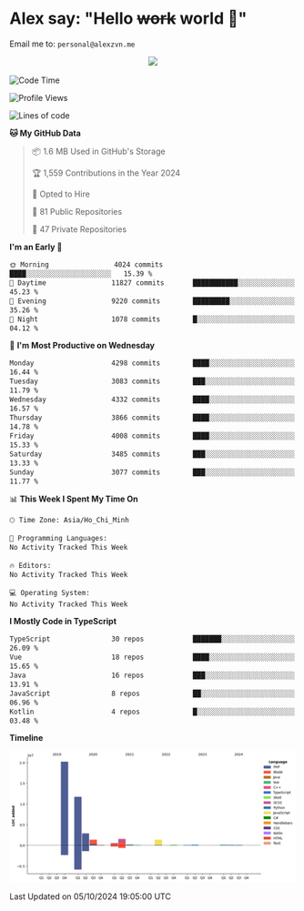 # Alex say: "Hello ~~work~~ world 🐾"
Email me to: `personal@alexzvn.me`


<p align=center>
  <a href="https://skillicons.dev">
    <img src="https://skillicons.dev/icons?i=ts,js,php,nodejs,bun,vue,nuxt,react,svelte,tauri,laravel,rust,mongodb,docker,electron,redis,rabbitmq,tailwind,git,cloudflare,elysia,mysql,nginx,rollupjs,sentry,ubuntu,yarn,html,css,vite" />
  </a>
</p>

<!--START_SECTION:waka-->
![Code Time](http://img.shields.io/badge/Code%20Time-1%2C066%20hrs%2055%20mins-blue)

![Profile Views](http://img.shields.io/badge/Profile%20Views-1-blue)

![Lines of code](https://img.shields.io/badge/From%20Hello%20World%20I%27ve%20Written-40.6%20million%20lines%20of%20code-blue)

**🐱 My GitHub Data** 

> 📦 1.6 MB Used in GitHub's Storage 
 > 
> 🏆 1,559 Contributions in the Year 2024
 > 
> 💼 Opted to Hire
 > 
> 📜 81 Public Repositories 
 > 
> 🔑 47 Private Repositories 
 > 
**I'm an Early 🐤** 

```text
🌞 Morning                4024 commits        ████░░░░░░░░░░░░░░░░░░░░░   15.39 % 
🌆 Daytime                11827 commits       ███████████░░░░░░░░░░░░░░   45.23 % 
🌃 Evening                9220 commits        █████████░░░░░░░░░░░░░░░░   35.26 % 
🌙 Night                  1078 commits        █░░░░░░░░░░░░░░░░░░░░░░░░   04.12 % 
```
📅 **I'm Most Productive on Wednesday** 

```text
Monday                   4298 commits        ████░░░░░░░░░░░░░░░░░░░░░   16.44 % 
Tuesday                  3083 commits        ███░░░░░░░░░░░░░░░░░░░░░░   11.79 % 
Wednesday                4332 commits        ████░░░░░░░░░░░░░░░░░░░░░   16.57 % 
Thursday                 3866 commits        ████░░░░░░░░░░░░░░░░░░░░░   14.78 % 
Friday                   4008 commits        ████░░░░░░░░░░░░░░░░░░░░░   15.33 % 
Saturday                 3485 commits        ███░░░░░░░░░░░░░░░░░░░░░░   13.33 % 
Sunday                   3077 commits        ███░░░░░░░░░░░░░░░░░░░░░░   11.77 % 
```


📊 **This Week I Spent My Time On** 

```text
🕑︎ Time Zone: Asia/Ho_Chi_Minh

💬 Programming Languages: 
No Activity Tracked This Week

🔥 Editors: 
No Activity Tracked This Week

💻 Operating System: 
No Activity Tracked This Week
```

**I Mostly Code in TypeScript** 

```text
TypeScript               30 repos            ███████░░░░░░░░░░░░░░░░░░   26.09 % 
Vue                      18 repos            ████░░░░░░░░░░░░░░░░░░░░░   15.65 % 
Java                     16 repos            ███░░░░░░░░░░░░░░░░░░░░░░   13.91 % 
JavaScript               8 repos             ██░░░░░░░░░░░░░░░░░░░░░░░   06.96 % 
Kotlin                   4 repos             █░░░░░░░░░░░░░░░░░░░░░░░░   03.48 % 
```



**Timeline**

![Lines of Code chart](https://raw.githubusercontent.com/alexzvn/alexzvn/main/assets/bar_graph.png)


 Last Updated on 05/10/2024 19:05:00 UTC
<!--END_SECTION:waka-->
